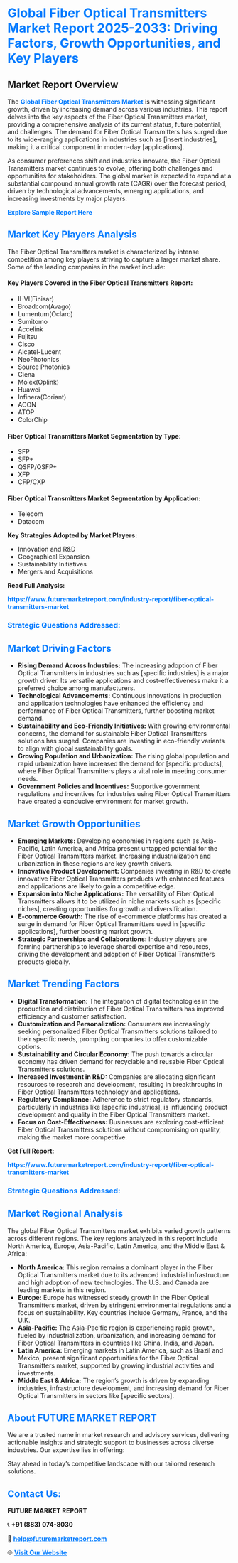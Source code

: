 <h1 style="color: #007BFF;">Global Fiber Optical Transmitters Market Report 2025-2033: Driving Factors, Growth Opportunities, and Key Players</h1>

<section id="overview">
<h2>Market Report Overview</h2>
<p>The <a href="https://www.futuremarketreport.com/industry-report/fiber-optical-transmitters-market" style="color: #007BFF; text-decoration: none;"><strong>Global Fiber Optical Transmitters Market</strong></a> is witnessing significant growth, driven by increasing demand across various industries. This report delves into the key aspects of the Fiber Optical Transmitters market, providing a comprehensive analysis of its current status, future potential, and challenges. The demand for Fiber Optical Transmitters has surged due to its wide-ranging applications in industries such as [insert industries], making it a critical component in modern-day [applications].</p>
<p>As consumer preferences shift and industries innovate, the Fiber Optical Transmitters market continues to evolve, offering both challenges and opportunities for stakeholders. The global market is expected to expand at a substantial compound annual growth rate (CAGR) over the forecast period, driven by technological advancements, emerging applications, and increasing investments by major players.</p>
</section>

<section id="overview">
<p><a href="https://www.futuremarketreport.com/request-sample/reportId=60935" style="color: #007BFF; text-decoration: none;"><strong>Explore Sample Report Here</strong></a></p>
</section>

<section id="key-players">
<h2 style="color: #007BFF;">Market Key Players Analysis</h2>
<p>The Fiber Optical Transmitters market is characterized by intense competition among key players striving to capture a larger market share. Some of the leading companies in the market include:</p>
<h4>Key Players Covered in the Fiber Optical Transmitters Report:</h4>
<ul><li>II-VI(Finisar)</li><li>Broadcom(Avago)</li><li>Lumentum(Oclaro)</li><li>Sumitomo</li><li>Accelink</li><li>Fujitsu</li><li>Cisco</li><li>Alcatel-Lucent</li><li>NeoPhotonics</li><li>Source Photonics</li><li>Ciena</li><li>Molex(Oplink)</li><li>Huawei</li><li>Infinera(Coriant)</li><li>ACON</li><li>ATOP</li><li>ColorChip</li></ul>
<h4>Fiber Optical Transmitters Market Segmentation by Type:</h4>
<ul><li>SFP</li><li>SFP+</li><li>QSFP/QSFP+</li><li>XFP</li><li>CFP/CXP</li></ul>

<h4>Fiber Optical Transmitters Market Segmentation by Application:</h4>
<ul><li>Telecom</li><li>Datacom</li></ul>
<p><strong>Key Strategies Adopted by Market Players:</strong></p>
<ul>
<li>Innovation and R&D</li>
<li>Geographical Expansion</li>
<li>Sustainability Initiatives</li>
<li>Mergers and Acquisitions</li>
</ul>
</section>

<section>
<p><strong>Read Full Analysis: </strong></p><a href="https://www.futuremarketreport.com/industry-report/fiber-optical-transmitters-market" style="color: #007BFF; text-decoration: none;"><strong>https://www.futuremarketreport.com/industry-report/fiber-optical-transmitters-market</strong></a>
<h3 style="color: #007BFF;">Strategic Questions Addressed:</h3>
</section>

<section id="driving-factors">
<h2 style="color: #007BFF;">Market Driving Factors</h2>
<ul>
<li><strong>Rising Demand Across Industries:</strong> The increasing adoption of Fiber Optical Transmitters in industries such as [specific industries] is a major growth driver. Its versatile applications and cost-effectiveness make it a preferred choice among manufacturers.</li>
<li><strong>Technological Advancements:</strong> Continuous innovations in production and application technologies have enhanced the efficiency and performance of Fiber Optical Transmitters, further boosting market demand.</li>
<li><strong>Sustainability and Eco-Friendly Initiatives:</strong> With growing environmental concerns, the demand for sustainable Fiber Optical Transmitters solutions has surged. Companies are investing in eco-friendly variants to align with global sustainability goals.</li>
<li><strong>Growing Population and Urbanization:</strong> The rising global population and rapid urbanization have increased the demand for [specific products], where Fiber Optical Transmitters plays a vital role in meeting consumer needs.</li>
<li><strong>Government Policies and Incentives:</strong> Supportive government regulations and incentives for industries using Fiber Optical Transmitters have created a conducive environment for market growth.</li>
</ul>
</section>

<section id="growth-opportunities">
<h2 style="color: #007BFF;">Market Growth Opportunities</h2>
<ul>
<li><strong>Emerging Markets:</strong> Developing economies in regions such as Asia-Pacific, Latin America, and Africa present untapped potential for the Fiber Optical Transmitters market. Increasing industrialization and urbanization in these regions are key growth drivers.</li>
<li><strong>Innovative Product Development:</strong> Companies investing in R&D to create innovative Fiber Optical Transmitters products with enhanced features and applications are likely to gain a competitive edge.</li>
<li><strong>Expansion into Niche Applications:</strong> The versatility of Fiber Optical Transmitters allows it to be utilized in niche markets such as [specific niches], creating opportunities for growth and diversification.</li>
<li><strong>E-commerce Growth:</strong> The rise of e-commerce platforms has created a surge in demand for Fiber Optical Transmitters used in [specific applications], further boosting market growth.</li>
<li><strong>Strategic Partnerships and Collaborations:</strong> Industry players are forming partnerships to leverage shared expertise and resources, driving the development and adoption of Fiber Optical Transmitters products globally.</li>
</ul>
</section>

<section id="trending-factors">
<h2 style="color: #007BFF;">Market Trending Factors</h2>
<ul>
<li><strong>Digital Transformation:</strong> The integration of digital technologies in the production and distribution of Fiber Optical Transmitters has improved efficiency and customer satisfaction.</li>
<li><strong>Customization and Personalization:</strong> Consumers are increasingly seeking personalized Fiber Optical Transmitters solutions tailored to their specific needs, prompting companies to offer customizable options.</li>
<li><strong>Sustainability and Circular Economy:</strong> The push towards a circular economy has driven demand for recyclable and reusable Fiber Optical Transmitters solutions.</li>
<li><strong>Increased Investment in R&D:</strong> Companies are allocating significant resources to research and development, resulting in breakthroughs in Fiber Optical Transmitters technology and applications.</li>
<li><strong>Regulatory Compliance:</strong> Adherence to strict regulatory standards, particularly in industries like [specific industries], is influencing product development and quality in the Fiber Optical Transmitters market.</li>
<li><strong>Focus on Cost-Effectiveness:</strong> Businesses are exploring cost-efficient Fiber Optical Transmitters solutions without compromising on quality, making the market more competitive.</li>
</ul>
</section>

<section>
<p><strong>Get Full Report: </strong></p><a href="https://www.futuremarketreport.com/industry-report/fiber-optical-transmitters-market" style="color: #007BFF; text-decoration: none;"><strong>https://www.futuremarketreport.com/industry-report/fiber-optical-transmitters-market</strong></a>
<h3 style="color: #007BFF;">Strategic Questions Addressed:</h3>
</section>


<section id="regional-analysis">
<h2 style="color: #007BFF;">Market Regional Analysis</h2>
<p>The global Fiber Optical Transmitters market exhibits varied growth patterns across different regions. The key regions analyzed in this report include North America, Europe, Asia-Pacific, Latin America, and the Middle East & Africa:</p>
<ul>
<li><strong>North America:</strong> This region remains a dominant player in the Fiber Optical Transmitters market due to its advanced industrial infrastructure and high adoption of new technologies. The U.S. and Canada are leading markets in this region.</li>
<li><strong>Europe:</strong> Europe has witnessed steady growth in the Fiber Optical Transmitters market, driven by stringent environmental regulations and a focus on sustainability. Key countries include Germany, France, and the U.K.</li>
<li><strong>Asia-Pacific:</strong> The Asia-Pacific region is experiencing rapid growth, fueled by industrialization, urbanization, and increasing demand for Fiber Optical Transmitters in countries like China, India, and Japan.</li>
<li><strong>Latin America:</strong> Emerging markets in Latin America, such as Brazil and Mexico, present significant opportunities for the Fiber Optical Transmitters market, supported by growing industrial activities and investments.</li>
<li><strong>Middle East & Africa:</strong> The region’s growth is driven by expanding industries, infrastructure development, and increasing demand for Fiber Optical Transmitters in sectors like [specific sectors].</li>
</ul>
</section>

<footer>
<h2 style="color: #007BFF;">About FUTURE MARKET REPORT</h2>
<p>We are a trusted name in market research and advisory services, delivering actionable insights and strategic support to businesses across diverse industries. Our expertise lies in offering:</p>

<p>Stay ahead in today’s competitive landscape with our tailored research solutions.</p>

<h2 style="color: #007BFF;">Contact Us:</h2>
<p><strong>FUTURE MARKET REPORT</strong></p>
<p>📞 <strong>+91 (883) 074-8030</strong></p>
<p>📧 <strong><a href="mailto:help@futuremarketreport.com" style="color: #007BFF;">help@futuremarketreport.com</a></strong></p>
<p>🌐 <strong><a href="https://www.futuremarketreport.com/" style="color: #007BFF;">Visit Our Website</a></strong></p>
</footer>